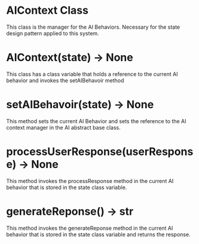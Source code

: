# AIContext Class
This class is the manager for the AI Behaviors. Necessary for the state design pattern applied to this system. 

# AIContext(state) -> None
This class has a class variable that holds a reference to the current AI behavior and invokes the setAIBehavoir method

# setAIBehavoir(state) -> None
This method sets the current AI Behavior and sets the reference to the AI context manager in the AI abstract base class.

# processUserResponse(userResponse) -> None
This method invokes the processResponse method in the current AI behavior that is stored in the state class variable.

# generateReponse() -> str
This method invokes the generateReponse method in the current AI behavior that is stored in the state class variable and returns the response.